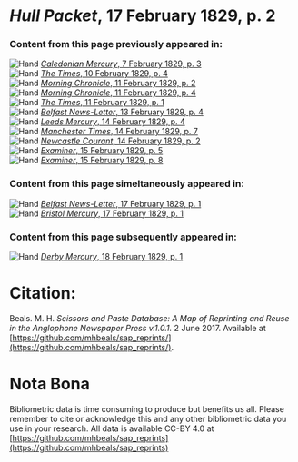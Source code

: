 # *Hull Packet*, 17 February 1829, p. 2  
  
### Content from this page previously appeared in:  
![Hand](http://scissorsandpaste.net/wp-content/uploads/2017/06/smallhandpointer.png) [*Caledonian Mercury*, 7 February 1829, p. 3](https://mhbeals.github.io/sap_html/Caledonian-Mercury/Caledonian-Mercury-7-February-1829-p-3)  
![Hand](http://scissorsandpaste.net/wp-content/uploads/2017/06/smallhandpointer.png) [*The Times*, 10 February 1829, p. 4](https://mhbeals.github.io/sap_html/The-Times/The-Times-10-February-1829-p-4)  
![Hand](http://scissorsandpaste.net/wp-content/uploads/2017/06/smallhandpointer.png) [*Morning Chronicle*, 11 February 1829, p. 2](https://mhbeals.github.io/sap_html/Morning-Chronicle/Morning-Chronicle-11-February-1829-p-2)  
![Hand](http://scissorsandpaste.net/wp-content/uploads/2017/06/smallhandpointer.png) [*Morning Chronicle*, 11 February 1829, p. 4](https://mhbeals.github.io/sap_html/Morning-Chronicle/Morning-Chronicle-11-February-1829-p-4)  
![Hand](http://scissorsandpaste.net/wp-content/uploads/2017/06/smallhandpointer.png) [*The Times*, 11 February 1829, p. 1](https://mhbeals.github.io/sap_html/The-Times/The-Times-11-February-1829-p-1)  
![Hand](http://scissorsandpaste.net/wp-content/uploads/2017/06/smallhandpointer.png) [*Belfast News-Letter*, 13 February 1829, p. 4](https://mhbeals.github.io/sap_html/Belfast-News-Letter/Belfast-News-Letter-13-February-1829-p-4)  
![Hand](http://scissorsandpaste.net/wp-content/uploads/2017/06/smallhandpointer.png) [*Leeds Mercury*, 14 February 1829, p. 4](https://mhbeals.github.io/sap_html/Leeds-Mercury/Leeds-Mercury-14-February-1829-p-4)  
![Hand](http://scissorsandpaste.net/wp-content/uploads/2017/06/smallhandpointer.png) [*Manchester Times*, 14 February 1829, p. 7](https://mhbeals.github.io/sap_html/Manchester-Times/Manchester-Times-14-February-1829-p-7)  
![Hand](http://scissorsandpaste.net/wp-content/uploads/2017/06/smallhandpointer.png) [*Newcastle Courant*, 14 February 1829, p. 2](https://mhbeals.github.io/sap_html/Newcastle-Courant/Newcastle-Courant-14-February-1829-p-2)  
![Hand](http://scissorsandpaste.net/wp-content/uploads/2017/06/smallhandpointer.png) [*Examiner*, 15 February 1829, p. 5](https://mhbeals.github.io/sap_html/Examiner/Examiner-15-February-1829-p-5)  
![Hand](http://scissorsandpaste.net/wp-content/uploads/2017/06/smallhandpointer.png) [*Examiner*, 15 February 1829, p. 8](https://mhbeals.github.io/sap_html/Examiner/Examiner-15-February-1829-p-8)  
  
### Content from this page simeltaneously appeared in:  
![Hand](http://scissorsandpaste.net/wp-content/uploads/2017/06/smallhandpointer.png) [*Belfast News-Letter*, 17 February 1829, p. 1](https://mhbeals.github.io/sap_html/Belfast-News-Letter/Belfast-News-Letter-17-February-1829-p-1)  
![Hand](http://scissorsandpaste.net/wp-content/uploads/2017/06/smallhandpointer.png) [*Bristol Mercury*, 17 February 1829, p. 1](https://mhbeals.github.io/sap_html/Bristol-Mercury/Bristol-Mercury-17-February-1829-p-1)  
  
### Content from this page subsequently appeared in:  
![Hand](http://scissorsandpaste.net/wp-content/uploads/2017/06/smallhandpointer.png) [*Derby Mercury*, 18 February 1829, p. 1](https://mhbeals.github.io/sap_html/Derby-Mercury/Derby-Mercury-18-February-1829-p-1)  


# Citation: 

Beals. M. H. *Scissors and Paste Database: A Map of Reprinting and Reuse in the Anglophone Newspaper Press v.1.0.1.* 2 June 2017. Available at [https://github.com/mhbeals/sap_reprints/](https://github.com/mhbeals/sap_reprints/). 

# Nota Bona

Bibliometric data is time consuming to produce but benefits us all. Please remember to cite or acknowledge this and any other bibliometric data you use in your research. All data is available CC-BY 4.0 at [https://github.com/mhbeals/sap_reprints](https://github.com/mhbeals/sap_reprints)